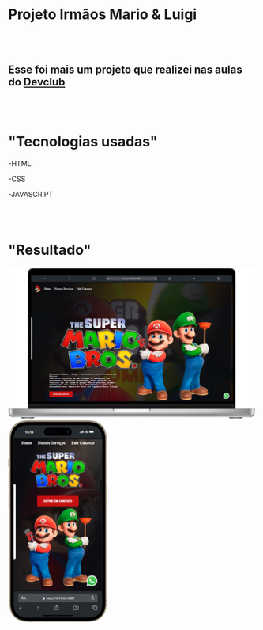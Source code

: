 <h1>Projeto Irmãos Mario & Luigi</h1>
<br>
<br>
<h2>Esse foi mais um projeto que realizei nas aulas do <a href="https:rodolfomori.com.br/devclub">Devclub</a> </h2>
<br>
<br>
<h1>"Tecnologias usadas"</h1>
<p>-HTML</p>
<p>-CSS</p>
<p>-JAVASCRIPT</p>
<br>
<br>
<h1>"Resultado"</h1>

<p float="left">
  <img src="https://github.com/Marcos-devclub2024/Projeto-irmaos-mario/blob/master/img/Macbook-PRO-16-2021-127.0.0.1.png?raw=true" width="500" />
  <img src="https://github.com/Marcos-devclub2024/Projeto-irmaos-mario/blob/master/img/iPhone-14-PRO-MAX-127.0.0.1.png?raw=true" width="200" />
</p>
